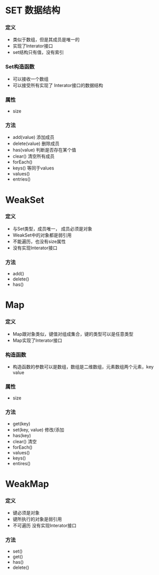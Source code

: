 # SET 数据结构
### 定义
* 类似于数组，但是其成员是唯一的
* 实现了Interator接口
* set结构只有值，没有索引

### Set构造函数
* 可以接收一个数组
* 可以接受所有实现了 Interator接口的数据结构

### 属性
* size

### 方法
* add(value) 添加成员
* delete(value) 删除成员
* has(value) 判断是否存在某个值
* clear()  清空所有成员
* forEach()
* keys() 等同于values
* values()
* entries()

# WeakSet
### 定义
* 与Set类型，成员唯一， 成员必须是对象
* WeakSet中的对象都是弱引用
* 不能遍历，也没有size属性
* 没有实现Interator接口

### 方法
* add()
* delete()
* has()



# Map
### 定义
* Map跟对象类似，键值对组成集合，键的类型可以是任意类型
* Map实现了Interator接口

### 构造函数
* 构造函数的参数可以是数组，数组是二维数组，元素数组两个元素，key value

### 属性
* size

### 方法
* get(key)
* set(key, value) 修改/添加
* has(key)
* clear() 清空
* forEach()
* values()
* keys()
* entires()


# WeakMap
### 定义
* 键必须是对象
* 键所执行的对象是弱引用
* 不可遍历 没有实现Interator接口

### 方法
* set()
* get()
* has()
* delete()
